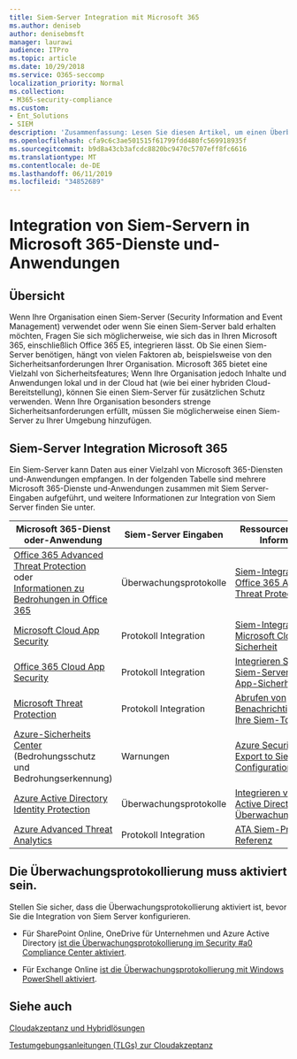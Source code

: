 ```yaml
---
title: Siem-Server Integration mit Microsoft 365
ms.author: deniseb
author: denisebmsft
manager: laurawi
audience: ITPro
ms.topic: article
ms.date: 10/29/2018
ms.service: O365-seccomp
localization_priority: Normal
ms.collection:
- M365-security-compliance
ms.custom:
- Ent_Solutions
- SIEM
description: 'Zusammenfassung: Lesen Sie diesen Artikel, um einen Überblick über die Integration von Siem Server mit Microsoft 365 zu erhalten.'
ms.openlocfilehash: cfa9c6c3ae501515f61799fdd480fc569918935f
ms.sourcegitcommit: b9d8a43cb3afcdc8820bc9470c5707eff8fc6616
ms.translationtype: MT
ms.contentlocale: de-DE
ms.lasthandoff: 06/11/2019
ms.locfileid: "34852689"
---
```

# <a name="siem-server-integration-with-microsoft-365-services-and-applications"></a>Integration von Siem-Servern in Microsoft 365-Dienste und-Anwendungen

## <a name="overview"></a>Übersicht

Wenn Ihre Organisation einen Siem-Server (Security Information and Event Management) verwendet oder wenn Sie einen Siem-Server bald erhalten möchten, Fragen Sie sich möglicherweise, wie sich das in Ihren Microsoft 365, einschließlich Office 365 E5, integrieren lässt. Ob Sie einen Siem-Server benötigen, hängt von vielen Faktoren ab, beispielsweise von den Sicherheitsanforderungen Ihrer Organisation. Microsoft 365 bietet eine Vielzahl von Sicherheitsfeatures; Wenn Ihre Organisation jedoch Inhalte und Anwendungen lokal und in der Cloud hat (wie bei einer hybriden Cloud-Bereitstellung), können Sie einen Siem-Server für zusätzlichen Schutz verwenden. Wenn Ihre Organisation besonders strenge Sicherheitsanforderungen erfüllt, müssen Sie möglicherweise einen Siem-Server zu Ihrer Umgebung hinzufügen.

## <a name="siem-server-integration-microsoft-365"></a>Siem-Server Integration Microsoft 365

Ein Siem-Server kann Daten aus einer Vielzahl von Microsoft 365-Diensten und-Anwendungen empfangen. In der folgenden Tabelle sind mehrere Microsoft 365-Dienste und-Anwendungen zusammen mit Siem Server-Eingaben aufgeführt, und weitere Informationen zur Integration von Siem Server finden Sie unter. 

| Microsoft 365-Dienst oder-Anwendung | Siem-Server Eingaben | Ressourcen für weitere Informationen |
| --- | --- | --- |
| [Office 365 Advanced Threat Protection](office-365-atp.md) <br/>   oder   <br/>[Informationen zu Bedrohungen in Office 365](office-365-ti.md) | Überwachungsprotokolle | [Siem-Integration mit Office 365 Advanced Threat Protection](siem-integration-with-office-365-ti.md) |
| [Microsoft Cloud App Security](https://docs.microsoft.com/cloud-app-security/what-is-cloud-app-security) | Protokoll Integration | [Siem-Integration in Microsoft Cloud-App-Sicherheit](https://docs.microsoft.com/cloud-app-security/siem) |
| [Office 365 Cloud App Security](https://docs.microsoft.com/cloud-app-security/what-is-cloud-app-security) | Protokoll Integration | [Integrieren Sie Ihren Siem-Server in Cloud-App-Sicherheit](https://docs.microsoft.com/cloud-app-security/siem) |
| [Microsoft Threat Protection](https://docs.microsoft.com/windows/security/threat-protection/) | Protokoll Integration | [Abrufen von Benachrichtigungen an Ihre Siem-Tools](https://docs.microsoft.com/windows/security/threat-protection/microsoft-defender-atp/configure-siem) |
| [Azure-Sicherheits Center](https://docs.microsoft.com/azure/security-center/security-center-intro) (Bedrohungsschutz und Bedrohungserkennung) | Warnungen | [Azure Security Data Export to Siem-Pipeline Configuration – Vorschau](https://docs.microsoft.com/azure/security-center/security-center-export-data-to-siem) |
| [Azure Active Directory Identity Protection](https://docs.microsoft.com/azure/active-directory/identity-protection/overview) | Überwachungsprotokolle | [Integrieren von Azure Active Directory-Überwachungsprotokollen](https://docs.microsoft.com/azure/security/security-azure-log-integration-ad) |
| [Azure Advanced Threat Analytics](https://docs.microsoft.com/azure/security/azure-threat-detection) | Protokoll Integration | [ATA Siem-Protokoll Referenz](https://docs.microsoft.com/advanced-threat-analytics/cef-format-sa) |

## <a name="audit-logging-must-be-turned-on"></a>Die Überwachungsprotokollierung muss aktiviert sein.

Stellen Sie sicher, dass die Überwachungsprotokollierung aktiviert ist, bevor Sie die Integration von Siem Server konfigurieren. 

- Für SharePoint Online, OneDrive für Unternehmen und Azure Active Directory [ist die Überwachungsprotokollierung im Security #a0 Compliance Center aktiviert](https://docs.microsoft.com/office365/securitycompliance/turn-audit-log-search-on-or-off).

- Für Exchange Online [ist die Überwachungsprotokollierung mit Windows PowerShell aktiviert](https://docs.microsoft.com/office365/securitycompliance/enable-mailbox-auditing).
 
## <a name="see-also"></a>Siehe auch

[Cloudakzeptanz und Hybridlösungen](https://docs.microsoft.com/office365/enterprise/cloud-adoption-and-hybrid-solutions)
  
[Testumgebungsanleitungen (TLGs) zur Cloudakzeptanz](https://docs.microsoft.com/office365/enterprise/cloud-adoption-test-lab-guides-tlgs)


